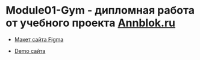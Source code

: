 # Module01-Gym - дипломная работа от учебного проекта [Annblok.ru](https://annblok.ru/)

- [Макет сайта Figma](https://www.figma.com/file/hhQu8m9IgomTm2e9ZvgXcm/Макет-для-курса-Annblok?node-id=771%3A29)

- [Demo сайта](https://sanchaia.github.io/Module01-Gym/index.html)
